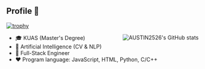 ## Profile 👋 
[![trophy](https://github-profile-trophy.vercel.app/?username=AUSTIN2526&&column=-1)](https://github.com/ryo-ma/github-profile-trophy)
<div>
  <img src="https://github-readme-stats.vercel.app/api?username=AUSTIN2526&hide=contribs,prs" alt="AUSTIN2526's GitHub stats" align="right">
  
  - 🎓 KUAS (Master's Degree)
  - 🔭 Artificial Intelligence (CV & NLP)
  - 🔭 Full-Stack Engineer
  - ❤ Program language: JavaScript, HTML, Python, C/C++
</div>



